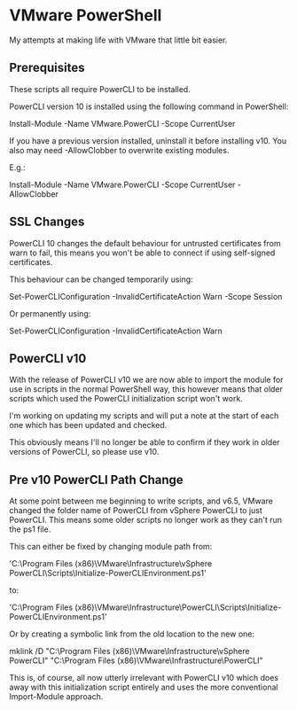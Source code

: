 # VMware PowerShell

My attempts at making life with VMware that little bit easier.

## Prerequisites

These scripts all require PowerCLI to be installed.

PowerCLI version 10 is installed using the following command in PowerShell:

Install-Module -Name VMware.PowerCLI -Scope CurrentUser

If you have a previous version installed, uninstall it before installing v10. You also may need -AllowClobber to overwrite existing modules.

E.g.:

Install-Module -Name VMware.PowerCLI -Scope CurrentUser -AllowClobber

## SSL Changes

PowerCLI 10 changes the default behaviour for untrusted certificates from warn to fail, this means you won't be able to connect if using self-signed certificates.

This behaviour can be changed temporarily using:

Set-PowerCLIConfiguration -InvalidCertificateAction Warn -Scope Session

Or permanently using:

Set-PowerCLIConfiguration -InvalidCertificateAction Warn

## PowerCLI v10

With the release of PowerCLI v10 we are now able to import the module for use in scripts in the normal PowerShell way, this however means that older scripts which used the PowerCLI initialization script won't work.

I'm working on updating my scripts and will put a note at the start of each one which has been updated and checked.

This obviously means I'll no longer be able to confirm if they work in older versions of PowerCLI, so please use v10.

## Pre v10 PowerCLI Path Change

At some point between me beginning to write scripts, and v6.5, VMware changed the folder name of PowerCLI from vSphere PowerCLI to just PowerCLI. This means some older scripts no longer work as they can't run the ps1 file.

This can either be fixed by changing module path from:

'C:\Program Files (x86)\VMware\Infrastructure\vSphere PowerCLI\Scripts\Initialize-PowerCLIEnvironment.ps1'

to:

'C:\Program Files (x86)\VMware\Infrastructure\PowerCLI\Scripts\Initialize-PowerCLIEnvironment.ps1'


Or by creating a symbolic link from the old location to the new one:

mklink /D "C:\Program Files (x86)\VMware\Infrastructure\vSphere PowerCLI" "C:\Program Files (x86)\VMware\Infrastructure\PowerCLI"


This is, of course, all now utterly irrelevant with PowerCLI v10 which does away with this initialization script entirely and uses the more conventional Import-Module approach.